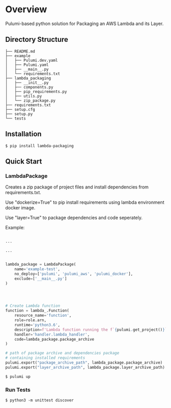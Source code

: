 # Overview

Pulumi-based python solution for Packaging an AWS Lambda and its Layer.

## Directory Structure
```
├── README.md
├── example
│   ├── Pulumi.dev.yaml
│   ├── Pulumi.yaml
│   ├── __main__.py
│   └── requirements.txt
├── lambda_packaging
│   ├── __init__.py
│   ├── components.py
│   ├── pip_requirements.py
│   ├── utils.py
│   └── zip_package.py
├── requirements.txt
├── setup.cfg
├── setup.py
└── tests
```

## Installation
```
$ pip install lambda-packaging
```
## Quick Start

### LambdaPackage
Creates a zip package of project files and install dependencies from requirements.txt.

Use "dockerize=True" to pip install requirements using lambda environment docker image.

Use "layer=True" to package dependencies and code seperately.

Example: 

```python

...

...


lambda_package = LambdaPackage(
    name='example-test',
    no_deploy=['pulumi', 'pulumi_aws', 'pulumi_docker'],
    exclude=['__main__.py']
)




# Create Lambda function
function = lambda_.Function(
    resource_name='function',
    role=role.arn,
    runtime='python3.6',
    description=f'Lambda function running the f`{pulumi.get_project()}` ({pulumi.get_stack()}) project',
    handler='handler.lambda_handler',
    code=lambda_package.package_archive
)

# path of package archive and dependencies package
# containing installed requirements
pulumi.export("package_archive_path", lambda_package.package_archive)
pulumi.export("layer_archive_path", lambda_package.layer_archive_path)

```

```bash
$ pulumi up
```

### Run Tests
```
$ python3 -m unittest discover
```